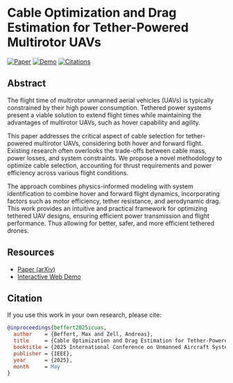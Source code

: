 # Cable Optimization and Drag Estimation for Tether-Powered Multirotor UAVs

[![Paper](https://img.shields.io/badge/Paper-arXiv-red?style=flat&logo=arxiv)](https://arxiv.org/pdf/2504.07802)  [![Demo](https://img.shields.io/badge/Interactive-Demo-blue?style=flat&logo=github)](https://cogsys-tuebingen.github.io/UAV-Cable-Optimization/)  [![Citations](https://img.shields.io/badge/dynamic/json?label=Citations&query=citationCount&url=https://api.semanticscholar.org/graph/v1/paper/arXiv:2504.07802?fields=citationCount&color=blue&cacheSeconds=86400&logo=semanticscholar)](https://arxiv.org/abs/2504.07802)

## Abstract

The flight time of multirotor unmanned aerial vehicles (UAVs) is typically constrained by their high power consumption. Tethered power systems present a viable solution to extend flight times while maintaining the advantages of multirotor UAVs, such as hover capability and agility. 

This paper addresses the critical aspect of cable selection for tether-powered multirotor UAVs, considering both hover and forward flight. Existing research often overlooks the trade-offs between cable mass, power losses, and system constraints. We propose a novel methodology to optimize cable selection, accounting for thrust requirements and power efficiency across various flight conditions. 

The approach combines physics-informed modeling with system identification to combine hover and forward flight dynamics, incorporating factors such as motor efficiency, tether resistance, and aerodynamic drag. This work provides an intuitive and practical framework for optimizing tethered UAV designs, ensuring efficient power transmission and flight performance. Thus allowing for better, safer, and more efficient tethered drones.

## Resources
- [Paper (arXiv)](https://arxiv.org/pdf/2504.07802)
- [Interactive Web Demo](https://cogsys-tuebingen.github.io/UAV-Cable-Optimization/)

## Citation
If you use this work in your own research, please cite:

```bibtex
@inproceedings{beffert2025icuas,
  author    = {Beffert, Max and Zell, Andreas},
  title     = {Cable Optimization and Drag Estimation for Tether-Powered Multirotor UAVs},
  booktitle = {2025 International Conference on Unmanned Aircraft Systems (ICUAS)},
  publisher = {IEEE},
  year      = {2025},
  month     = May
}
